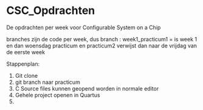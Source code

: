 # CSC_Opdrachten
De opdrachten per week voor Configurable System on a Chip

branches zijn de code per week, dus branch : week1_practicum1 = is week 1 en dan woensdag practicum en practicum2 verwijst dan naar de vrijdag van de eerste week

Stappenplan:
1. Git clone
2. git branch naar practicum
3. C Source files kunnen geopend worden in normale editor
4. Gehele project openen in Quartus
5. 
